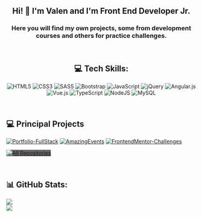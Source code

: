 <div align="center">
  <h2>Hi! 👋 I'm Valen and I'm Front End Developer Jr.</h2>
  <h3>Here you will find my own projects, some from development courses and others for practice challenges.</h3>
</div> 
<br/>
<div align="center">
  
## 💻 Tech Skills:
![HTML5](https://img.shields.io/badge/html5-%23E34F26.svg?style=for-the-badge&logo=html5&logoColor=white)
![CSS3](https://img.shields.io/badge/css3-%231572B6.svg?style=for-the-badge&logo=css3&logoColor=white)
![SASS](https://img.shields.io/badge/SASS-hotpink.svg?style=for-the-badge&logo=SASS&logoColor=white)
![Bootstrap](https://img.shields.io/badge/bootstrap-%23563D7C.svg?style=for-the-badge&logo=bootstrap&logoColor=white)
![JavaScript](https://img.shields.io/badge/javascript-%23323330.svg?style=for-the-badge&logo=javascript&logoColor=%23F7DF1E) 
![jQuery](https://img.shields.io/badge/jquery-%230769AD.svg?style=for-the-badge&logo=jquery&logoColor=white)
![Angular.js](https://img.shields.io/badge/angular.js-%23E23237.svg?style=for-the-badge&logo=angularjs&logoColor=white) 
![Vue.js](https://img.shields.io/badge/vuejs-%2335495e.svg?style=for-the-badge&logo=vuedotjs&logoColor=%234FC08D) 
![TypeScript](https://img.shields.io/badge/typescript-%23007ACC.svg?style=for-the-badge&logo=typescript&logoColor=white)
![NodeJS](https://img.shields.io/badge/node.js-6DA55F?style=for-the-badge&logo=node.js&logoColor=white) 
![MySQL](https://img.shields.io/badge/mysql-%2300f.svg?style=for-the-badge&logo=mysql&logoColor=white)
<br />
</div>
<br/>

## 💻 Principal Projects
[![Portfolio-FullStack](https://github-readme-stats.vercel.app/api/pin/?username=Valentina-Assef&repo=Portfolio-FullStack&theme=dracula&hide_border=true)](https://github.com/Valentina-Assef/Portfolio-FullStack)
[![AmazingEvents](https://github-readme-stats.vercel.app/api/pin/?username=Valentina-Assef&repo=AmazingEvents&theme=dracula&hide_border=false)](https://github.com/Valentina-Assef/AmazingEvents)
[![FrontendMentor-Challenges](https://github-readme-stats.vercel.app/api/pin/?username=Valentina-Assef&repo=FrontendMentor-Challenges&theme=dracula&hide_border=false)](https://github.com/Valentina-Assef/FrontendMentor-Challenges)


<p align="left">
  <a href="https://github.com/Valentina-Assef?tab=repositories" target="_blank" style="background-color: #686467 !important;"><img alt="All Repositories" title="All Repositories" src="https://img.shields.io/badge/-All%20Repos-2962FF?style=for-the-badge&logo=koding&logoColor=white"/></a>
</p>
<br/>

## 📊 GitHub Stats:
![](https://github-readme-stats.vercel.app/api/top-langs/?username=Valentina-Assef&theme=dracula&hide_border=false&include_all_commits=false&count_private=false&layout=compact)<br/>
![](https://github-readme-stats.vercel.app/api?username=Valentina-Assef&theme=dracula&hide_border=false&include_all_commits=false&count_private=false)
